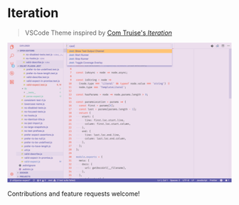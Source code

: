 # Iteration

> VSCode Theme inspired by [Com Truise's _Iteration_](https://comtruise.bandcamp.com/album/iteration)

![](./screenshots/js.png)

Contributions and feature requests welcome!
